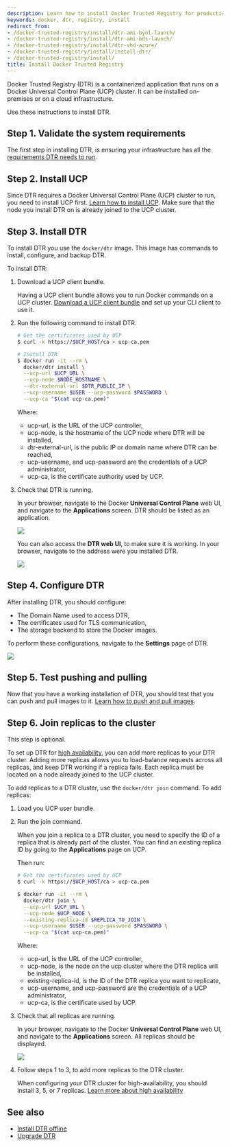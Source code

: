 ```yaml
---
description: Learn how to install Docker Trusted Registry for production.
keywords: docker, dtr, registry, install
redirect_from:
- /docker-trusted-registry/install/dtr-ami-byol-launch/
- /docker-trusted-registry/install/dtr-ami-bds-launch/
- /docker-trusted-registry/install/dtr-vhd-azure/
- /docker-trusted-registry/install/install-dtr/
- /docker-trusted-registry/install/
title: Install Docker Trusted Registry
---
```


Docker Trusted Registry (DTR) is a containerized application that runs on a
Docker Universal Control Plane (UCP) cluster. It can be installed on-premises
or on a cloud infrastructure.

Use these instructions to install DTR.

## Step 1. Validate the system requirements

The first step in installing DTR, is ensuring your
infrastructure has all the [requirements DTR needs to run](system-requirements.md).

## Step 2. Install UCP

Since DTR requires a Docker Universal Control Plane (UCP) cluster
to run, you need to install UCP first.
[Learn how to install UCP](/datacenter/ucp/1.1/installation/install-production.md). Make sure that the node you install DTR on is already joined to the UCP cluster.

## Step 3. Install DTR

To install DTR you use the `docker/dtr` image. This image has commands to
install, configure, and backup DTR.

To install DTR:

1.  Download a UCP client bundle.

    Having a UCP client bundle allows you to run Docker commands on a UCP
    cluster.
    [Download a UCP client bundle](/datacenter/ucp/1.1/access-ucp/cli-based-access.md)
    and set up your CLI client to use it.

2.  Run the following command to install DTR.

    ```bash
    # Get the certificates used by UCP
    $ curl -k https://$UCP_HOST/ca > ucp-ca.pem

    # Install DTR
    $ docker run -it --rm \
      docker/dtr install \
      --ucp-url $UCP_URL \
      --ucp-node $NODE_HOSTNAME \
      --dtr-external-url $DTR_PUBLIC_IP \
      --ucp-username $USER --ucp-password $PASSWORD \
      --ucp-ca "$(cat ucp-ca.pem)"
    ```

    Where:

    * ucp-url, is the URL of the UCP controller,
    * ucp-node, is the hostname of the UCP node where DTR will be installed,
    * dtr-external-url, is the public IP or domain name where DTR can be reached,
    * ucp-username, and ucp-password are the credentials of a UCP administrator,
    * ucp-ca, is the certificate authority used by UCP.


3.  Check that DTR is running.

    In your browser, navigate to the Docker **Universal Control Plane**
    web UI, and navigate to the **Applications** screen. DTR should be listed
    as an application.

    ![](../images/install-dtr-1.png)

    You can also access the **DTR web UI**, to make sure it is working. In your
    browser, navigate to the address were you installed DTR.

    ![](../images/install-dtr-2.png)


## Step 4. Configure DTR

After installing DTR, you should configure:

  * The Domain Name used to access DTR,
  * The certificates used for TLS communication,
  * The storage backend to store the Docker images.

  To perform these configurations, navigate to the **Settings** page of DTR.

  ![](../images/install-dtr-3.png)

## Step 5. Test pushing and pulling

Now that you have a working installation of DTR, you should test that you can
push and pull images to it.
[Learn how to push and pull images](../repos-and-images/index.md).

## Step 6. Join replicas to the cluster

This step is optional.

To set up DTR for [high availability](../high-availability/index.md), you can
add more replicas to your DTR cluster. Adding more replicas allows you to
load-balance requests across all replicas, and keep DTR working if a replica
fails. Each replica must be located on a node already joined to the UCP cluster.

To add replicas to a DTR cluster, use the `docker/dtr join` command. To add
replicas:


1.  Load you UCP user bundle.

2.  Run the join command.

    When you join a replica to a DTR cluster, you need to specify the
    ID of a replica that is already part of the cluster. You can find an
    existing replica ID by going to the **Applications** page on UCP.

    Then run:

    ```bash
    # Get the certificates used by UCP
    $ curl -k https://$UCP_HOST/ca > ucp-ca.pem

    $ docker run -it --rm \
      docker/dtr join \
      --ucp-url $UCP_URL \
      --ucp-node $UCP_NODE \
      --existing-replica-id $REPLICA_TO_JOIN \
      --ucp-username $USER --ucp-password $PASSWORD \
      --ucp-ca "$(cat ucp-ca.pem)"
    ```

    Where:

    * ucp-url, is the URL of the UCP controller,
    * ucp-node, is the node on the ucp cluster where the DTR  replica will be installed,
    * existing-replica-id, is the ID of the DTR replica you want to replicate,
    * ucp-username, and ucp-password are the credentials of a UCP administrator,
    * ucp-ca, is the certificate used by UCP.

3.  Check that all replicas are running.

    In your browser, navigate to the Docker **Universal Control Plane**
    web UI, and navigate to the **Applications** screen. All replicas should
    be displayed.

    ![](../images/install-dtr-4.png)

4.  Follow steps 1 to 3, to add more replicas to the DTR cluster.

    When configuring your DTR cluster for high-availability, you should install
    3, 5, or 7 replicas.
    [Learn more about high availability](../high-availability/index.md)

## See also

* [Install DTR offline](install-dtr-offline.md)
* [Upgrade DTR](upgrade/upgrade-major.md)

